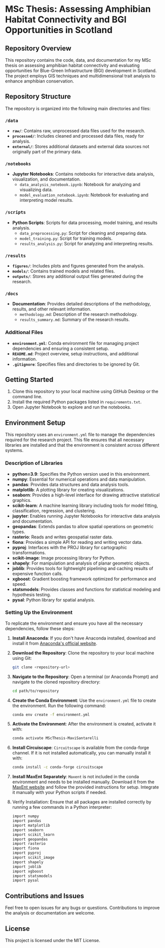 # MSc Thesis: Assessing Amphibian Habitat Connectivity and BGI Opportunities in Scotland

## Repository Overview

This repository contains the code, data, and documentation for my MSc thesis on assessing amphibian habitat connectivity and evaluating opportunities for Blue-Green Infrastructure (BGI) development in Scotland. The project employs GIS techniques and multidimensional trait analysis to enhance amphibian conservation.

## Repository Structure

The repository is organized into the following main directories and files:

### `/data`
- **`raw/`**: Contains raw, unprocessed data files used for the research.
- **`processed/`**: Includes cleaned and processed data files, ready for analysis.
- **`external/`**: Stores additional datasets and external data sources not originally part of the primary data.

### `/notebooks`
- **Jupyter Notebooks**: Contains notebooks for interactive data analysis, visualization, and documentation.
  - `data_analysis_notebook.ipynb`: Notebook for analyzing and visualizing data.
  - `model_evaluation_notebook.ipynb`: Notebook for evaluating and interpreting model results.

### `/scripts`
- **Python Scripts**: Scripts for data processing, model training, and results analysis.
  - `data_preprocessing.py`: Script for cleaning and preparing data.
  - `model_training.py`: Script for training models.
  - `results_analysis.py`: Script for analyzing and interpreting results.

### `/results`
- **`figures/`**: Includes plots and figures generated from the analysis.
- **`models/`**: Contains trained models and related files.
- **`outputs/`**: Stores any additional output files generated during the research.

### `/docs`
- **Documentation**: Provides detailed descriptions of the methodology, results, and other relevant information.
  - `methodology.md`: Description of the research methodology.
  - `results_summary.md`: Summary of the research results.

### Additional Files
- **`environment.yml`**: Conda environment file for managing project dependencies and ensuring a consistent setup.
- **`README.md`**: Project overview, setup instructions, and additional information.
- **`.gitignore`**: Specifies files and directories to be ignored by Git.

## Getting Started

1. Clone this repository to your local machine using GitHub Desktop or the command line.
2. Install the required Python packages listed in `requirements.txt`.
3. Open Jupyter Notebook to explore and run the notebooks.

## Environment Setup

This repository uses an `environment.yml` file to manage the dependencies required for the research project. This file ensures that all necessary libraries are installed and that the environment is consistent across different systems.

### Description of Libraries

- **python=3.9**: Specifies the Python version used in this environment.
- **numpy**: Essential for numerical operations and data manipulation.
- **pandas**: Provides data structures and data analysis tools.
- **matplotlib**: A plotting library for creating visualizations.
- **seaborn**: Provides a high-level interface for drawing attractive statistical graphics.
- **scikit-learn**: A machine learning library including tools for model fitting, classification, regression, and clustering.
- **jupyter**: Enables running Jupyter Notebooks for interactive data analysis and documentation.
- **geopandas**: Extends pandas to allow spatial operations on geometric types.
- **rasterio**: Reads and writes geospatial raster data.
- **fiona**: Provides a simple API for reading and writing vector data.
- **pyproj**: Interfaces with the PROJ library for cartographic transformations.
- **scikit-image**: Image processing library for Python.
- **shapely**: For manipulation and analysis of planar geometric objects.
- **joblib**: Provides tools for lightweight pipelining and caching results of expensive function calls.
- **xgboost**: Gradient boosting framework optimized for performance and speed.
- **statsmodels**: Provides classes and functions for statistical modeling and hypothesis testing.
- **pysal**: Python library for spatial analysis.

### Setting Up the Environment

To replicate the environment and ensure you have all the necessary dependencies, follow these steps:

1. **Install Anaconda**:
   If you don't have Anaconda installed, download and install it from [Anaconda's official website](https://www.anaconda.com/products/distribution).

2. **Download the Repository**:
   Clone the repository to your local machine using Git:
   ```bash
   git clone <repository-url>

3. **Navigate to the Repository**:
   Open a terminal (or Anaconda Prompt) and navigate to the cloned repository directory:
    ```bash
    cd path/to/repository

 4. **Create the Conda Environment**:
     Use the `environment.yml` file to create the environment. Run the following command:
    ```bash
    conda env create -f environment.yml

5. **Activate the Environment**:
   After the environment is created, activate it with:
   ```bash
   conda activate MScThesis-MaviSantarelli
   
6. **Install Circuiscape**:
   `Circuitscape`  is available from the conda-forge channel. If it is not installed automatically, you can manually install it with:
   ```bash
   conda install -c conda-forge circuitscape

8. **Install MaxEnt Separately**: `Maxent` is not included in the conda environment and needs to be installed manually. Download it from the [MaxEnt website](https://biodiversityinformatics.amnh.org/open_source/maxent/) and follow the provided instructions for setup. Integrate it manually with your Python scripts if needed.

9. Verify Installation: Ensure that all packages are installed correctly by running a few commands in a Python interpreter:
   ```Bash
   import numpy
   import pandas
   import matplotlib
   import seaborn
   import scikit_learn
   import geopandas
   import rasterio
   import fiona
   import pyproj
   import scikit_image
   import shapely
   import joblib
   import xgboost
   import statsmodels
   import pysal

## Contributions and Issues

Feel free to open issues for any bugs or questions. Contributions to improve the analysis or documentation are welcome.

## License

This project is licensed under the MIT License.

